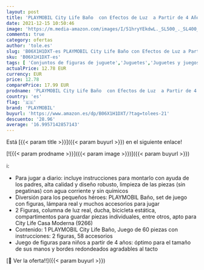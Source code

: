 ```yaml
---
layout: post
title: 'PLAYMOBIL City Life Baño  con Efectos de Luz  a Partir de 4 Años  9268 '
date: 2021-12-15 10:50:46
image: 'https://m.media-amazon.com/images/I/51hryYEkdwL._SL500_._SL400_.jpg'
comments: true
category: ofertas
author: 'tole.es'
slug: 'B06X1H1DXT-es PLAYMOBIL City Life Baño con Efectos de Luz a Partir de 4...'
sku: 'B06X1H1DXT-es'
tags: [ 'Conjuntos de figuras de juguete','Juguetes','Juguetes y juegos','Muñecos y figuras','playmobil', ]
actualPrice: 12.78 EUR
currency: EUR
price: 12.78
comparePrice: 17.99 EUR
prodname: 'PLAYMOBIL City Life Baño  con Efectos de Luz  a Partir de 4 Años  9268 '
country: 'es'
flag: '🇪🇸'
brand: 'PLAYMOBIL'
buyurl: 'https://www.amazon.es/dp/B06X1H1DXT/?tag=tolees-21'
descuento: '28.96'
average: '16.9957142857143'
---
```


Está [{{< param title >}}]({{< param buyurl >}}) en el siguiente enlace!

[![{{< param prodname >}}]({{< param image >}})]({{< param buyurl >}})

ℹ️:

- Para jugar a diario: incluye instrucciones para montarlo con ayuda de los padres, alta calidad y diseño robusto, limpieza de las piezas (sin pegatinas) con agua corriente y sin químicos
- Diversión para los pequeños héroes: PLAYMOBIL Baño, set de juego con figuras, lámpara real y muchos accesorios para jugar
- 2 Figuras, columna de luz real, ducha, bicicleta estática, compartimentos para guardar piezas individuales, entre otros, apto para City Life Casa Moderna (9266)
- Contenido: 1 PLAYMOBIL City Life Baño, Juego de 60 piezas con instrucciones: 2 figuras, 58 accesorios
- Juego de figuras para niños a partir de 4 años: óptimo para el tamaño de sus manos y bordes redondeados agradables al tacto

[🛒 Ver la oferta!!]({{< param buyurl >}})
